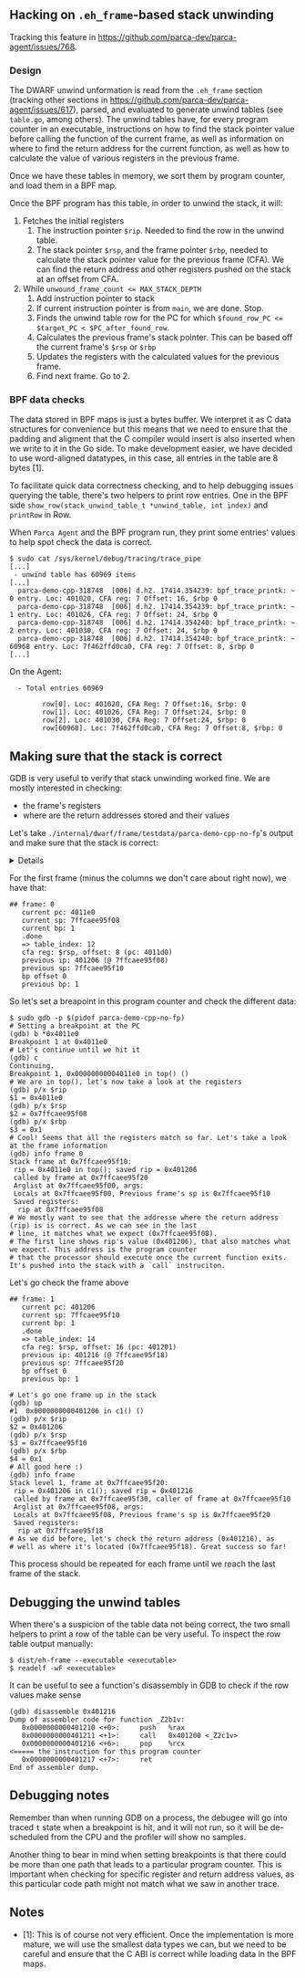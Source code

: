 ## Hacking on `.eh_frame`-based stack unwinding

Tracking this feature in https://github.com/parca-dev/parca-agent/issues/768.

### Design

The DWARF unwind unformation is read from the `.eh_frame` section (tracking other sections in https://github.com/parca-dev/parca-agent/issues/617), parsed, and evaluated to generate unwind tables (see `table.go`, among others). The unwind tables have, for every program counter in an executable, instructions on how to find the stack pointer value before calling the function of the current frame, as well as information on where to find the return address for the current function, as well as how to calculate the value of various registers in the previous frame.

Once we have these tables in memory, we sort them by program counter, and load them in a BPF map.

Once the BPF program has this table, in order to unwind the stack, it will:

1. Fetches the initial registers
   1. The instruction pointer `$rip`. Needed to find the row in the unwind table.
   2. The stack pointer `$rsp`, and the frame pointer `$rbp`, needed to calculate the stack pointer value for the previous frame (CFA). We can find the return address and other registers pushed on the stack at an offset from CFA.
2. While `unwound_frame_count <= MAX_STACK_DEPTH`
   1. Add instruction pointer to stack 
   2. If current instruction pointer is from `main`, we are done. Stop.
   3. Finds the unwind table row for the PC for which `$found_row_PC <= $target_PC < $PC_after_found_row`.
   4. Calculates the previous frame's stack pointer. This can be based off the current frame's `$rsp` or `$rbp`
   5. Updates the registers with the calculated values for the previous frame.
   6. Find next frame. Go to 2.

### BPF data checks

The data stored in BPF maps is just a bytes buffer. We interpret it as C data structures for convenience but this means that we need to ensure that the padding and aligment that the C compiler would insert is also inserted when we write to it in the Go side. To make development easier, we have decided to use word-aligned datatypes, in this case, all entries in the table are 8 bytes [1].

To facilitate quick data correctness checking, and to help debugging issues querying the table, there's two helpers to print row entries. One in the BPF side `show_row(stack_unwind_table_t *unwind_table, int index)` and `printRow` in Row.

When `Parca Agent` and the BPF program run, they print some entries' values to help spot check the data is correct. 

```
$ sudo cat /sys/kernel/debug/tracing/trace_pipe
[...]
 - unwind table has 60969 items
[...]
  parca-demo-cpp-318748  [006] d.h2. 17414.354239: bpf_trace_printk: ~ 0 entry. Loc: 401020, CFA reg: 7 Offset: 16, $rbp 0
  parca-demo-cpp-318748  [006] d.h2. 17414.354239: bpf_trace_printk: ~ 1 entry. Loc: 401026, CFA reg: 7 Offset: 24, $rbp 0
  parca-demo-cpp-318748  [006] d.h2. 17414.354240: bpf_trace_printk: ~ 2 entry. Loc: 401030, CFA reg: 7 Offset: 24, $rbp 0
  parca-demo-cpp-318748  [006] d.h2. 17414.354240: bpf_trace_printk: ~ 60968 entry. Loc: 7f462ffd0ca0, CFA reg: 7 Offset: 8, $rbp 0
[...]
``` 

On the Agent:

```
  - Total entries 60969

        row[0]. Loc: 401020, CFA Reg: 7 Offset:16, $rbp: 0
        row[1]. Loc: 401026, CFA Reg: 7 Offset:24, $rbp: 0
        row[2]. Loc: 401030, CFA Reg: 7 Offset:24, $rbp: 0
        row[60968]. Loc: 7f462ffd0ca0, CFA Reg: 7 Offset:8, $rbp: 0
```

## Making sure that the stack is correct

GDB is very useful to verify that stack unwinding worked fine. We are mostly interested in checking:
- the frame's registers
- where are the return addresses stored and their values

Let's take `./internal/dwarf/frame/testdata/parca-demo-cpp-no-fp`'s output and make sure that the stack is correct:

<details>

```
parca-demo-cpp--1226527 [007] d.h2. 83153.230672: bpf_trace_printk: ~~~~~~~~~~~~~~~~~~~~~~~~~~~~~~~~~~~~~~~~~~~~~~
parca-demo-cpp--1226527 [007] d.h2. 83153.230673: bpf_trace_printk: traversing stack using .eh_frame information!!
parca-demo-cpp--1226527 [007] d.h2. 83153.230674: bpf_trace_printk: ~~~~~~~~~~~~~~~~~~~~~~~~~~~~~~~~~~~~~~~~~~~~~~
parca-demo-cpp--1226527 [007] d.h2. 83153.230675: bpf_trace_printk: - unwind table has 60957 items
parca-demo-cpp--1226527 [007] d.h2. 83153.230675: bpf_trace_printk: - main pc range 401260...4012d8
parca-demo-cpp--1226527 [007] d.h2. 83153.230676: bpf_trace_printk: ## frame: 0
parca-demo-cpp--1226527 [007] d.h2. 83153.230676: bpf_trace_printk:    current pc: 4011e0
parca-demo-cpp--1226527 [007] d.h2. 83153.230677: bpf_trace_printk:    current sp: 7ffcaee95f08
parca-demo-cpp--1226527 [007] d.h2. 83153.230677: bpf_trace_printk:    current bp: 1
parca-demo-cpp--1226527 [007] d.h2. 83153.230678: bpf_trace_printk:    .done
parca-demo-cpp--1226527 [007] d.h2. 83153.230678: bpf_trace_printk:    => table_index: 12
parca-demo-cpp--1226527 [007] d.h2. 83153.230679: bpf_trace_printk:    cfa reg: $rsp, offset: 8 (pc: 4011d0)
parca-demo-cpp--1226527 [007] d.h2. 83153.230680: bpf_trace_printk:    previous ip: 401206 (@ 7ffcaee95f08)
parca-demo-cpp--1226527 [007] d.h2. 83153.230681: bpf_trace_printk:    previous sp: 7ffcaee95f10
parca-demo-cpp--1226527 [007] d.h2. 83153.230681: bpf_trace_printk:    bp offset 0
parca-demo-cpp--1226527 [007] d.h2. 83153.230681: bpf_trace_printk:    previous bp: 1
parca-demo-cpp--1226527 [007] d.h2. 83153.230682: bpf_trace_printk: ## frame: 1
parca-demo-cpp--1226527 [007] d.h2. 83153.230682: bpf_trace_printk:    current pc: 401206
parca-demo-cpp--1226527 [007] d.h2. 83153.230682: bpf_trace_printk:    current sp: 7ffcaee95f10
parca-demo-cpp--1226527 [007] d.h2. 83153.230683: bpf_trace_printk:    current bp: 1
parca-demo-cpp--1226527 [007] d.h2. 83153.230684: bpf_trace_printk:    .done
parca-demo-cpp--1226527 [007] d.h2. 83153.230684: bpf_trace_printk:    => table_index: 14
parca-demo-cpp--1226527 [007] d.h2. 83153.230685: bpf_trace_printk:    cfa reg: $rsp, offset: 16 (pc: 401201)
parca-demo-cpp--1226527 [007] d.h2. 83153.230685: bpf_trace_printk:    previous ip: 401216 (@ 7ffcaee95f18)
parca-demo-cpp--1226527 [007] d.h2. 83153.230686: bpf_trace_printk:    previous sp: 7ffcaee95f20
parca-demo-cpp--1226527 [007] d.h2. 83153.230686: bpf_trace_printk:    bp offset 0
parca-demo-cpp--1226527 [007] d.h2. 83153.230686: bpf_trace_printk:    previous bp: 1
parca-demo-cpp--1226527 [007] d.h2. 83153.230687: bpf_trace_printk: ## frame: 2
parca-demo-cpp--1226527 [007] d.h2. 83153.230687: bpf_trace_printk:    current pc: 401216
parca-demo-cpp--1226527 [007] d.h2. 83153.230687: bpf_trace_printk:    current sp: 7ffcaee95f20
parca-demo-cpp--1226527 [007] d.h2. 83153.230688: bpf_trace_printk:    current bp: 1
parca-demo-cpp--1226527 [007] d.h2. 83153.230688: bpf_trace_printk:    .done
parca-demo-cpp--1226527 [007] d.h2. 83153.230689: bpf_trace_printk:    => table_index: 17
parca-demo-cpp--1226527 [007] d.h2. 83153.230689: bpf_trace_printk:    cfa reg: $rsp, offset: 16 (pc: 401211)
parca-demo-cpp--1226527 [007] d.h2. 83153.230690: bpf_trace_printk:    previous ip: 401226 (@ 7ffcaee95f28)
parca-demo-cpp--1226527 [007] d.h2. 83153.230690: bpf_trace_printk:    previous sp: 7ffcaee95f30
parca-demo-cpp--1226527 [007] d.h2. 83153.230691: bpf_trace_printk:    bp offset 0
parca-demo-cpp--1226527 [007] d.h2. 83153.230691: bpf_trace_printk:    previous bp: 1
parca-demo-cpp--1226527 [007] d.h2. 83153.230691: bpf_trace_printk: ## frame: 3
parca-demo-cpp--1226527 [007] d.h2. 83153.230692: bpf_trace_printk:    current pc: 401226
parca-demo-cpp--1226527 [007] d.h2. 83153.230692: bpf_trace_printk:    current sp: 7ffcaee95f30
parca-demo-cpp--1226527 [007] d.h2. 83153.230692: bpf_trace_printk:    current bp: 1
parca-demo-cpp--1226527 [007] d.h2. 83153.230693: bpf_trace_printk:    .done
parca-demo-cpp--1226527 [007] d.h2. 83153.230693: bpf_trace_printk:    => table_index: 20
parca-demo-cpp--1226527 [007] d.h2. 83153.230694: bpf_trace_printk:    cfa reg: $rsp, offset: 16 (pc: 401221)
parca-demo-cpp--1226527 [007] d.h2. 83153.230694: bpf_trace_printk:    previous ip: 401299 (@ 7ffcaee95f38)
parca-demo-cpp--1226527 [007] d.h2. 83153.230695: bpf_trace_printk:    previous sp: 7ffcaee95f40
parca-demo-cpp--1226527 [007] d.h2. 83153.230695: bpf_trace_printk:    bp offset 0
parca-demo-cpp--1226527 [007] d.h2. 83153.230695: bpf_trace_printk:    previous bp: 1
parca-demo-cpp--1226527 [007] d.h2. 83153.230696: bpf_trace_printk: ## frame: 4
parca-demo-cpp--1226527 [007] d.h2. 83153.230696: bpf_trace_printk:    current pc: 401299
parca-demo-cpp--1226527 [007] d.h2. 83153.230696: bpf_trace_printk:    current sp: 7ffcaee95f40
parca-demo-cpp--1226527 [007] d.h2. 83153.230697: bpf_trace_printk:    current bp: 1
parca-demo-cpp--1226527 [007] d.h2. 83153.230697: bpf_trace_printk: ======= reached main! =======
parca-demo-cpp--1226527 [007] d.h2. 83153.230698: bpf_trace_printk: ~ 0 entry. Loc: 401020, CFA reg: 7 Offset: 16, $rbp 0
parca-demo-cpp--1226527 [007] d.h2. 83153.230699: bpf_trace_printk: ~ 1 entry. Loc: 401026, CFA reg: 7 Offset: 24, $rbp 0
parca-demo-cpp--1226527 [007] d.h2. 83153.230700: bpf_trace_printk: ~ 2 entry. Loc: 401030, CFA reg: 7 Offset: 24, $rbp 0
parca-demo-cpp--1226527 [007] d.h2. 83153.230701: bpf_trace_printk: ~ 60956 entry. Loc: 7f0fa57f4ca0, CFA reg: 7 Offset: 8, $rbp 0
```

</details>

For the first frame (minus the columns we don't care about right now), we have that:

```
## frame: 0
   current pc: 4011e0
   current sp: 7ffcaee95f08
   current bp: 1
   .done
   => table_index: 12
   cfa reg: $rsp, offset: 8 (pc: 4011d0)
   previous ip: 401206 (@ 7ffcaee95f08)
   previous sp: 7ffcaee95f10
   bp offset 0
   previous bp: 1
```

So let's set a breapoint in this program counter and check the different data:

```
$ sudo gdb -p $(pidof parca-demo-cpp-no-fp)
# Setting a breakpoint at the PC
(gdb) b *0x4011e0
Breakpoint 1 at 0x4011e0
# Let's continue until we hit it
(gdb) c
Continuing.
Breakpoint 1, 0x00000000004011e0 in top() ()
# We are in top(), let's now take a look at the registers
(gdb) p/x $rip
$1 = 0x4011e0
(gdb) p/x $rsp
$2 = 0x7ffcaee95f08
(gdb) p/x $rbp
$3 = 0x1
# Cool! Seems that all the registers match so far. Let's take a look at the frame information
(gdb) info frame 0
Stack frame at 0x7ffcaee95f10:
 rip = 0x4011e0 in top(); saved rip = 0x401206
 called by frame at 0x7ffcaee95f20
 Arglist at 0x7ffcaee95f00, args: 
 Locals at 0x7ffcaee95f00, Previous frame's sp is 0x7ffcaee95f10
 Saved registers:
  rip at 0x7ffcaee95f08
# We mostly want to see that the addresse where the return address (rip) is is correct. As we can see in the last
# line, it matches what we expect (0x7ffcaee95f08).
# The first line shows rip's value (0x401206), that also matches what we expect. This address is the program counter
# that the processor should execute once the current function exits. It's pushed into the stack with a `call` instruciton.
```

Let's go check the frame above
```
## frame: 1
   current pc: 401206
   current sp: 7ffcaee95f10
   current bp: 1
   .done
   => table_index: 14
   cfa reg: $rsp, offset: 16 (pc: 401201)
   previous ip: 401216 (@ 7ffcaee95f18)
   previous sp: 7ffcaee95f20
   bp offset 0
   previous bp: 1
```

```
# Let's go one frame up in the stack
(gdb) up 
#1  0x0000000000401206 in c1() ()
(gdb) p/x $rip
$2 = 0x401206
(gdb) p/x $rsp
$3 = 0x7ffcaee95f10
(gdb) p/x $rbp
$4 = 0x1
# All good here :)
(gdb) info frame
Stack level 1, frame at 0x7ffcaee95f20:
 rip = 0x401206 in c1(); saved rip = 0x401216
 called by frame at 0x7ffcaee95f30, caller of frame at 0x7ffcaee95f10
 Arglist at 0x7ffcaee95f08, args: 
 Locals at 0x7ffcaee95f08, Previous frame's sp is 0x7ffcaee95f20
 Saved registers:
  rip at 0x7ffcaee95f18
# As we did before, let's check the return address (0x401216), as 
# well as where it's located (0x7ffcaee95f18). Great success so far!
```

This process should be repeated for each frame until we reach the last frame of the stack.

## Debugging the unwind tables

When there's a suspicion of the table data not being correct, the two small helpers to print a row of the table can be very useful. To inspect the row table output manually: 

```
$ dist/eh-frame --executable <executable>
$ readelf -wF <executable>
```

It can be useful to see a function's disassembly in GDB to check if the row values make sense

```
(gdb) disassemble 0x401216
Dump of assembler code for function _Z2b1v:
   0x0000000000401210 <+0>:     push   %rax
   0x0000000000401211 <+1>:     call   0x401200 <_Z2c1v>
   0x0000000000401216 <+6>:     pop    %rcx                       <===== the instruction for this program counter
   0x0000000000401217 <+7>:     ret    
End of assembler dump.
```


## Debugging notes

Remember than when running GDB on a process, the debugee will go into traced `t` state when a breakpoint is hit, and it will not run, so it will be de-scheduled from the CPU and the profiler will show no samples.

Another thing to bear in mind when setting breakpoints is that there could be more than one path that leads to a particular program counter. This is important when checking for specific register and return address values, as this particular code path might not match what we saw in another trace. 


## Notes

- [1]: This is of course not very efficient. Once the implementation is more mature, we will use the smallest data types we can, but we need to be careful and ensure that the C ABI is correct while loading data in the BPF maps.